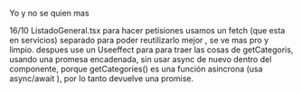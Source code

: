 Yo y no se quien mas

16/10 ListadoGeneral.tsx
para hacer petisiones usamos un fetch (que esta en servicios) separado para poder reutilizarlo mejor , se ve mas pro y limpio.
despues use un Useeffect para para traer las cosas de getCategoris, usando una promesa encadenada, sin usar async de nuevo dentro del componente, porque getCategories() es una función asincrona (usa async/await ), por lo tanto devuelve una promise.